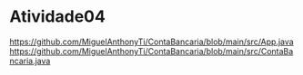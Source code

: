 # Atividade04
https://github.com/MiguelAnthonyTi/ContaBancaria/blob/main/src/App.java
https://github.com/MiguelAnthonyTi/ContaBancaria/blob/main/src/ContaBancaria.java
